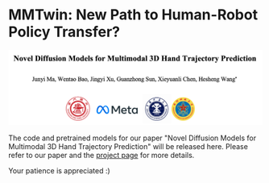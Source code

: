# MMTwin: New Path to Human-Robot Policy Transfer?

<img src="https://github.com/IRMVLab/MMTwin/blob/main/title_page.png" />

The code and pretrained models for our paper "Novel Diffusion Models for Multimodal 3D Hand Trajectory Prediction" will be released here. Please refer to our paper and the [project page](https://irmvlab.github.io/mmtwin.github.io) for more details.

Your patience is appreciated :)
